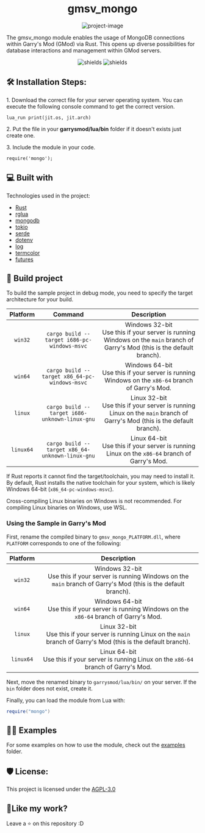 <h1 align="center" id="title">gmsv_mongo</h1>

<p align="center"><img src="https://socialify.git.ci/Fedox-die-Ente/gmsv_mongo/image?font=Jost&issues=1&language=1&name=1&owner=1&pattern=Floating%20Cogs&pulls=1&stargazers=1&theme=Dark" alt="project-image"></p>
<p id="description">The gmsv_mongo module enables the usage of MongoDB connections within Garry's Mod (GMod) via Rust. This opens up diverse possibilities for database interactions and management within GMod servers.</p>

<p align="center"><img src="https://img.shields.io/badge/License-MIT-green" alt="shields">   <img src="https://img.shields.io/github/release/Fedox-die-Ente/gmsv_mongo?include_prereleases=&amp;sort=semver&amp;color=green" alt="shields"></p>

<h2>🛠️ Installation Steps:</h2>

<p>1. Download the correct file for your server operating system. You can execute the following console command to get the correct version.</p>

```
lua_run print(jit.os, jit.arch)
```

<p>2. Put the file in your <b>garrysmod/lua/bin</b> folder if it doesn't exists just create one.</p>

<p>3. Include the module in your code.</p>

```
require('mongo');
```

<h2>💻 Built with</h2>

Technologies used in the project:

* [Rust](https://www.rust.de/startseite)
* [rglua](https://github.com/Vurv78/rglua)
* [mongodb](https://github.com/mongodb/mongo-rust-driver)
* [tokio](https://docs.rs/tokio/1.37.0/tokio/index.html)
* [serde](https://docs.rs/serde/latest/serde/)
* [dotenv](https://docs.rs/dotenv/0.15.0/dotenv/)
* [log](https://docs.rs/log/0.4.21/log/)
* [termcolor](https://docs.rs/termcolor/1.4.1/termcolor/)
* [futures](https://docs.rs/futures/0.3.30/futures/)

<h2>🔨 Build project</h2>

To build the sample project in debug mode, you need to specify the target architecture for your build.

| Platform  |                     Command                     |                                                          Description                                                           |
|:---------:|:-----------------------------------------------:|:------------------------------------------------------------------------------------------------------------------------------:|
|  `win32`  |   `cargo build --target i686-pc-windows-msvc`   | Windows 32-bit<br>Use this if your server is running Windows on the `main` branch of Garry's Mod (this is the default branch). |
|  `win64`  |  `cargo build --target x86_64-pc-windows-msvc`  |              Windows 64-bit<br>Use this if your server is running Windows on the `x86-64` branch of Garry's Mod.               |
|  `linux`  |  `cargo build --target i686-unknown-linux-gnu`  |   Linux 32-bit<br>Use this if your server is running Linux on the `main` branch of Garry's Mod (this is the default branch).   |
| `linux64` | `cargo build --target x86_64-unknown-linux-gnu` |                Linux 64-bit<br>Use this if your server is running Linux on the `x86-64` branch of Garry's Mod.                 |

If Rust reports it cannot find the target/toolchain, you may need to install it. By default, Rust installs the native
toolchain for your system, which is likely Windows 64-bit (`x86_64-pc-windows-msvc`).

Cross-compiling Linux binaries on Windows is not recommended. For compiling Linux binaries on Windows, use WSL.

### Using the Sample in Garry's Mod

First, rename the compiled binary to `gmsv_mongo_PLATFORM.dll`, where `PLATFORM` corresponds to one of the following:

| Platform  |                                                          Description                                                           |
|:---------:|:------------------------------------------------------------------------------------------------------------------------------:|
|  `win32`  | Windows 32-bit<br>Use this if your server is running Windows on the `main` branch of Garry's Mod (this is the default branch). |
|  `win64`  |              Windows 64-bit<br>Use this if your server is running Windows on the `x86-64` branch of Garry's Mod.               |
|  `linux`  |   Linux 32-bit<br>Use this if your server is running Linux on the `main` branch of Garry's Mod (this is the default branch).   |
| `linux64` |                Linux 64-bit<br>Use this if your server is running Linux on the `x86-64` branch of Garry's Mod.                 |

Next, move the renamed binary to `garrysmod/lua/bin/` on your server. If the `bin` folder does not exist, create it.

Finally, you can load the module from Lua with:

```lua
require("mongo")
```

<h2>🧑‍💻 Examples</h2>

For some examples on how to use the module, check out the [examples](https://github.com/Fedox-die-Ente/gmsv_mongo/tree/master/examples) folder. 

<h2>🛡️ License:</h2>

This project is licensed under the [AGPL-3.0](LICENSE)

<h2>💖Like my work?</h2>

Leave a ⭐ on this repository :D